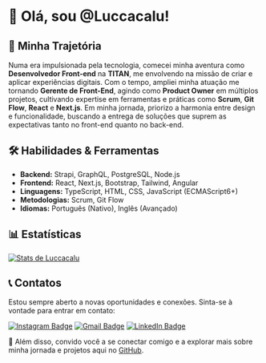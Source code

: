 # 👋 Olá, sou @Luccacalu!

## 🧭 Minha Trajetória

Numa era impulsionada pela tecnologia, comecei minha aventura como **Desenvolvedor Front-end** na **TITAN**, me envolvendo na missão de criar e aplicar experiências digitais. Com o tempo, ampliei minha atuação me tornando **Gerente de Front-End**, agindo como **Product Owner** em múltiplos projetos, cultivando expertise em ferramentas e práticas como **Scrum**, **Git Flow**, **React** e **Next.js**. Em minha jornada, priorizo a harmonia entre design e funcionalidade, buscando a entrega de soluções que suprem as expectativas tanto no front-end quanto no back-end.

## 🛠 Habilidades & Ferramentas

- **Backend:** Strapi, GraphQL, PostgreSQL, Node.js
- **Frontend:** React, Next.js, Bootstrap, Tailwind, Angular
- **Linguagens:** TypeScript, HTML, CSS, JavaScript (ECMAScript6+)
- **Metodologias:** Scrum, Git Flow
- **Idiomas:** Português (Nativo), Inglês (Avançado)

## 📊 Estatísticas

[![Stats de Luccacalu](https://github-readme-stats-alpha-beryl-31.vercel.app/api?username=luccacalu)](https://github.com/luccacalu/github-readme-stats)

## 📞 Contatos

Estou sempre aberto a novas oportunidades e conexões. Sinta-se à vontade para entrar em contato:

[![Instagram Badge](https://img.shields.io/badge/-Instagram-%23E4405F?style=for-the-badge&logo=instagram&logoColor=white)](https://www.instagram.com/theluccalobo/)
[![Gmail Badge](https://img.shields.io/badge/Gmail-D14836?style=for-the-badge&logo=gmail&logoColor=white)](mailto:luccalobo.goncalves@gmail.com)
[![LinkedIn Badge](https://img.shields.io/badge/-LinkedIn-%230077B5?style=for-the-badge&logo=linkedin&logoColor=white)](https://www.linkedin.com/in/lucca-lobo/)

🔗 Além disso, convido você a se conectar comigo e a explorar mais sobre minha jornada e projetos aqui no [GitHub](https://github.com/Luccacalu).

